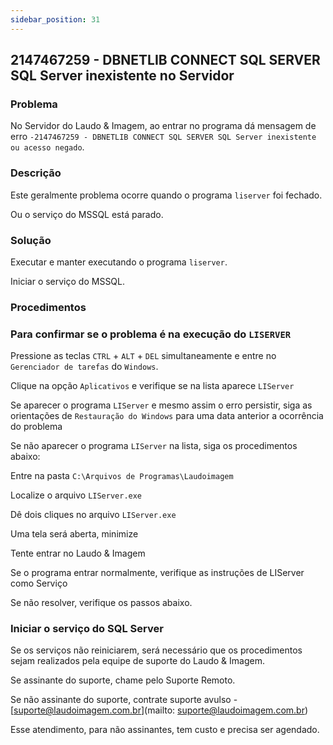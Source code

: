```yaml
---
sidebar_position: 31
---
```


## 2147467259 - DBNETLIB CONNECT SQL SERVER SQL Server inexistente no Servidor

### Problema

No Servidor do Laudo & Imagem, ao entrar no programa dá mensagem
de erro `-2147467259 - DBNETLIB CONNECT SQL SERVER SQL Server
inexistente ou acesso negado`.

### Descrição

Este geralmente problema ocorre quando o programa `liserver` foi
fechado.

Ou o serviço do MSSQL está parado.

### Solução

Executar e manter executando o programa `liserver`.

Iniciar o serviço do MSSQL.

### Procedimentos

### Para confirmar se o problema é na execução do `LISERVER`

Pressione as teclas `CTRL` + `ALT` + `DEL` simultaneamente e entre no
`Gerenciador de tarefas` do `Windows`.

Clique na opção `Aplicativos` e verifique se na lista aparece
`LIServer`

Se aparecer o programa `LIServer` e mesmo assim o erro persistir,
siga as orientações de `Restauração do Windows` para uma data
anterior a ocorrência do problema

Se não aparecer o programa `LIServer` na lista, siga os
procedimentos abaixo:

Entre na pasta `C:\Arquivos de Programas\Laudoimagem`

Localize o arquivo `LIServer.exe`

Dê dois cliques no arquivo `LIServer.exe`

Uma tela será aberta, minimize

Tente entrar no Laudo & Imagem

Se o programa entrar normalmente, verifique as instruções de
LIServer como Serviço

Se não resolver, verifique os passos abaixo.

### Iniciar o serviço do SQL Server

Se os serviços não reiniciarem, será necessário que os
procedimentos sejam realizados pela equipe de suporte do Laudo &
Imagem.

Se assinante do suporte, chame pelo Suporte Remoto.

Se não assinante do suporte, contrate suporte avulso -
[suporte@laudoimagem.com.br](mailto: suporte@laudoimagem.com.br)

Esse atendimento, para não assinantes, tem custo e precisa ser
agendado.
